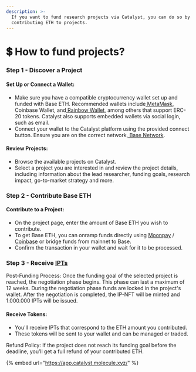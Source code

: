 ```yaml
---
description: >-
  If you want to fund research projects via Catalyst, you can do so by
  contributing ETH to projects.
---
```


# 💲 How to fund projects?

### Step 1 - Discover a Project&#x20;

#### Set Up or Connect a Wallet:

* Make sure you have a compatible cryptocurrency wallet set up and funded with Base ETH. Recommended wallets include[ MetaMask](https://metamask.io/), Coinbase Wallet, and[ Rainbow Wallet](https://rainbow.me/), among others that support ERC-20 tokens. Catalyst also supports embedded wallets via social login, such as email.
* Connect your wallet to the Catalyst platform using the provided connect button. Ensure you are on the correct network,[ Base Network](https://www.base.org/).

#### Review Projects:

* Browse the available projects on Catalyst.
* Select a project you are interested in and review the project details, including information about the lead researcher, funding goals, research impact, go-to-market strategy and more.

### **Step 2 - Contribute Base ETH**

#### Contribute to a Project:

* On the project page, enter the amount of Base ETH you wish to contribute.
* To get Base ETH, you can onramp funds directly using [Moonpay](https://www.moonpay.com/buy) / [Coinbase](https://login.coinbase.com/signin?client\_id=2aa38c3b0beb30cc6c026e398882317c94df842df08a043f3312416dd7a29aed\&oauth\_challenge=b4a479c2-87d6-46e7-a142-8a2a8f2d930b) or bridge funds from mainnet to Base.&#x20;
* Confirm the transaction in your wallet and wait for it to be processed.

### **Step 3 - Receive** [**IPTs**](broken-reference)

Post-Funding Process: Once the funding goal of the selected project is reached, the negotiation phase begins. This phase can last a maximum of 12 weeks. During the negotiation phase funds are locked in the project's wallet. After the negotiation is completed, the IP-NFT will be minted and 1.000.000 IPTs will be issued.

#### Receive Tokens:

* You'll receive IPTs that correspond to the ETH amount you contributed.
* These tokens will be sent to your wallet and can be managed or traded.

Refund Policy: If the project does not reach its funding goal before the deadline, you’ll get a full refund of your contributed ETH.&#x20;





{% embed url="https://app.catalyst.molecule.xyz/" %}
